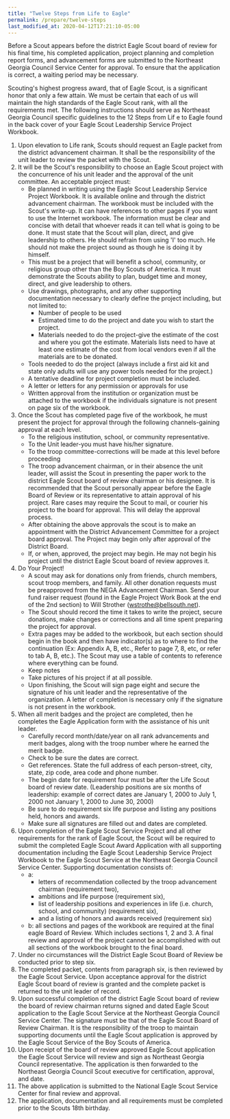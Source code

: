 ```yaml
---
title: "Twelve Steps from Life to Eagle"
permalink: /prepare/twelve-steps
last_modified_at: 2020-04-12T17:21:10-05:00
---
```


Before a Scout appears before the district Eagle Scout board of review for his final time, his completed application, project planning and completion report forms, and advancement forms are submitted to the Northeast Georgia Council Service Center for approval. To ensure that the application is correct, a waiting period may be necessary.

Scouting's highest progress award, that of Eagle Scout, is a significant honor that only a few attain. We must be certain that each of us will maintain the high standards of the Eagle Scout rank, with all the requirements met. The following instructions should serve as Northeast Georgia Council specific guidelines to the 12 Steps from Lif e to Eagle found in the back cover of your Eagle Scout Leadership Service Project Workbook.

1. Upon elevation to Life rank, Scouts should request an Eagle packet from the district advancement chairman. It shall be the responsibility of the unit leader to review the packet with the Scout.
2. It will be the Scout's responsibility to choose an Eagle Scout project with the concurrence of his unit leader and the approval of the unit committee. An acceptable project must:
    * Be planned in writing using the Eagle Scout Leadership Service Project Workbook. It is available online and through the district advancement chairman. The workbook must be included with the Scout's write-up. It can have references to other pages if you want to use the Internet workbook. The information must be clear and concise with detail that whoever reads it can tell what is going to be done. It must state that the Scout will plan, direct, and give leadership to others. He should refrain from using 'I' too much. He should not make the project sound as though he is doing it by himself.
    * This must be a project that will benefit a school, community, or religious group other than the Boy Scouts of America. It must demonstrate the Scouts ability to plan, budget time and money, direct, and give leadership to others.
    * Use drawings, photographs, and any other supporting documentation necessary to clearly define the project including, but not limited to:
        * Number of people to be used
        * Estimated time to do the project and date you wish to start the project.
        * Materials needed to do the project-give the estimate of the cost and where you got the estimate. Materials lists need to have at least one estimate of the cost from local vendors even if all the materials are to be donated.
    * Tools needed to do the project (always include a first aid kit and state only adults will use any power tools needed for the project.)
    * A tentative deadline for project completion must be included.
    * A letter or letters for any permission or approvals for use
    * Written approval from the institution or organization must be attached to the workbook if the individuals signature is not present on page six of the workbook.
3. Once the Scout has completed page five of the workbook, he must present the project for approval through the following channels-gaining approval at each level.
    * To the religious institution, school, or community representative.
    * To the Unit leader-you must have his/her signature.
    * To the troop committee-corrections will be made at this level before proceeding
    * The troop advancement chairman, or in their absence the unit leader, will assist the Scout in presenting the paper work to the district Eagle Scout board of review chairman or his designee. It is recommended that the Scout personally appear before the Eagle Board of Review or its representative to attain approval of his project. Rare cases may require the Scout to mail, or courier his project to the board for approval. This will delay the approval process.
    * After obtaining the above approvals the scout is to make an appointment with the District Advancement Committee for a project board approval. The Project may begin only after approval of the District Board.
    * If, or when, approved, the project may begin. He may not begin his project until the district Eagle Scout board of review approves it.
4. Do Your Project!
    * A scout may ask for donations only from friends, church members, scout troop members, and family. All other donation requests must be preapproved from the NEGA Advancement Chairman. Send your fund raiser request (found in the Eagle Project Work Book at the end of the 2nd section) to Will Strother (wstrothe@bellsouth.net).
    * The Scout should record the time it takes to write the project, secure donations, make changes or corrections and all time spent preparing the project for approval.
    * Extra pages may be added to the workbook, but each section should begin in the book and then have indicator(s) as to where to find the continuation (Ex: Appendix A, B, etc., Refer to page 7, 8, etc, or refer to tab A, B, etc.). The Scout may use a table of contents to reference where everything can be found.
    * Keep notes
    * Take pictures of his project if at all possible.
    * Upon finishing, the Scout will sign page eight and secure the signature of his unit leader and the representative of the organization. A letter of completion is necessary only if the signature is not present in the workbook.
5. When all merit badges and the project are completed, then he completes the Eagle Application form with the assistance of his unit leader.
    * Carefully record month/date/year on all rank advancements and merit badges, along with the troop number where he earned the merit badge.
    * Check to be sure the dates are correct.
    * Get references. State the full address of each person-street, city, state, zip code, area code and phone number.
    * The begin date for requirement four must be after the Life Scout board of review date. (Leadership positions are six months of leadership: example of correct dates are January 1, 2000 to July 1, 2000 not January 1, 2000 to June 30, 2000)
    * Be sure to do requirement six life purpose and listing any positions held, honors and awards.
    * Make sure all signatures are filled out and dates are completed.
6. Upon completion of the Eagle Scout Service Project and all other requirements for the rank of Eagle Scout, the Scout will be required to submit the completed Eagle Scout Award Application with all supporting documentation including the Eagle Scout Leadership Service Project Workbook to the Eagle Scout Service at the Northeast Georgia Council Service Center. Supporting documentation consists of:
    * a:
        * letters of recommendation collected by the troop advancement chairman (requirement two),
        * ambitions and life purpose (requirement six),
        * list of leadership positions and experiences in life (i.e. church, school, and community) (requirement six),
        * and a listing of honors and awards received (requirement six)
    * b: all sections and pages of the workbook are required at the final eagle Board of Review. Which includes sections 1, 2 and 3. A final review and approval of the project cannot be accomplished with out all sections of the workbook brought to the final board.
7. Under no circumstances will the District Eagle Scout Board of Review be conducted prior to step six.
8. The completed packet, contents from paragraph six, is then reviewed by the Eagle Scout Service. Upon acceptance approval for the district Eagle Scout board of review is granted and the complete packet is returned to the unit leader of record.
9. Upon successful completion of the district Eagle Scout board of review the board of review chairman returns signed and dated Eagle Scout application to the Eagle Scout Service at the Northeast Georgia Council Service Center. The signature must be that of the Eagle Scout Board of Review Chairman. It is the responsibility of the troop to maintain supporting documents until the Eagle Scout application is approved by the Eagle Scout Service of the Boy Scouts of America.
10. Upon receipt of the board of review approved Eagle Scout application the Eagle Scout Service will review and sign as Northeast Georgia Council representative. The application is then forwarded to the Northeast Georgia Council Scout executive for certification, approval, and date.
11. The above application is submitted to the National Eagle Scout Service Center for final review and approval.
12. The application, documentation and all requirements must be completed prior to the Scouts 18th birthday.
